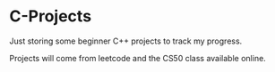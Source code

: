 # C-Projects
Just storing some beginner C++ projects to track my progress.

Projects will come from leetcode and the CS50 class available online.
